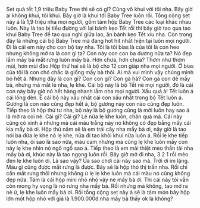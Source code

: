 Set quà tết 1,9 triệu Baby Tree thì sẽ có gì? Cùng vô khui với tôi nha. Bây giờ ai không khui, tôi khui. Bây giờ là khui tới Baby Tree luôn rồi. Tổng cộng set này á là 1,9 triệu nha mọi người, gồm tám hộp Baby Tree các loại khác nhau luôn. Này là tao bị tiểu đường với lại bánh kẹo Tết rồi thì bây giờ tao qua tao khui Baby Tree để tao qua nghỉ giữa lao, ăn bánh kẹo Tết xíu nha. Còn trong đây là những cái bộ Baby Tree mà đang hot hit nhất hiện tại luôn mọi người. Đi là cái em này cho con bộ tay nha. Tôi là tôi bias là của tôi là con heo nhưng không mở ra là con gì ta? Con này con con ba dương nữa ta? Nó đẹp lắm mấy bà mắt rưng luôn mấy bà. Hơn chưa, hơn chưa? Thơm như thơm mùi, hơn mùi đào.Hộp thứ hai sẽ là bộ cho 12 con giáp nha mọi người. Ờ bias của tôi là con chó chắc là giống mấy bà thôi. Ai mà xui mình vậy chúng mình bỏ hết á. Nhưng đây là con gì? Con con gì? Con gà hả? Con gà con dê mấy bà, nhưng mà mắt lé nha, lẹ khe. Cái bộ này là bộ Tết nè mọi người, đó là cái con này bây giờ nó hết hàng nhanh lắm nha mọi người. Xấu quá à! Tết luôn á cái lồng đèn. Ê cái bộ này xấu nhất cái con xấu nhất trong bộ Tết luôn á. Gương là con nào cũng đẹp hết á, bộ gương này con nào cũng đẹp luôn. Tiếp theo là hộp thứ tư nha, bộ này là bộ gương cũng là mới luôn hay sao á là mở ra coi nè. Cái gì? Cái gì? Lé nữa lẹ khe luôn, chán quá mà. Cái này cũng có xinh á nhưng mà cái màu trắng này nó không có đẹp bằng mấy cái kia mấy bà ơi. Hộp thứ năm sẽ là em trái cây nha mấy bà ơi, nãy giờ là tao nói ba đứa lẹ khe nó lẹ khe, nữa đi tao khỏi khui nữa luôn á. Rồi lẹ khe tiếp luôn nha, ôi sao là sao nữa, màu cam nhưng mà cũng lẹ khe luôn mấy con này lẹ khe nhìn nó ngô ngố sao á. Tiếp theo là em mài thiệt mèo thần tài nha mấy bà ơi, khúc này là tao ngọng luôn rồi. Bây giờ mở đi nha, 3 2 1 rồi mèo đen lẹ khe luôn ơi. Là sao vậy? Ủa sao chơi cái này sao mà. Trời ơi im lặng. Màu gì cũng được mắt rưng là được. Bảy sẽ là hộp thỏ thị trấn nha. Rồi chỉ cần mắt rưng thôi nhưng không ừ lẹ lẹ khe luôn mà cái màu nó cũng không đẹp nữa. Tám là cái hộp mini nhỏ nhỏ vậy nè mấy bà ơi. Thì cái này tôi vẫn còn mong hy vọng là nó rưng nha mấy bà. Rồi nhưng mà không, tao mở ra nè ừ, lẹ khe luôn mấy bà ơi. Rồi tổng cộng set này á sẽ là tám món bảy hộp lớn một hộp nhỏ với giá là 1.900.000đ nha mấy bà thấy ok la không?